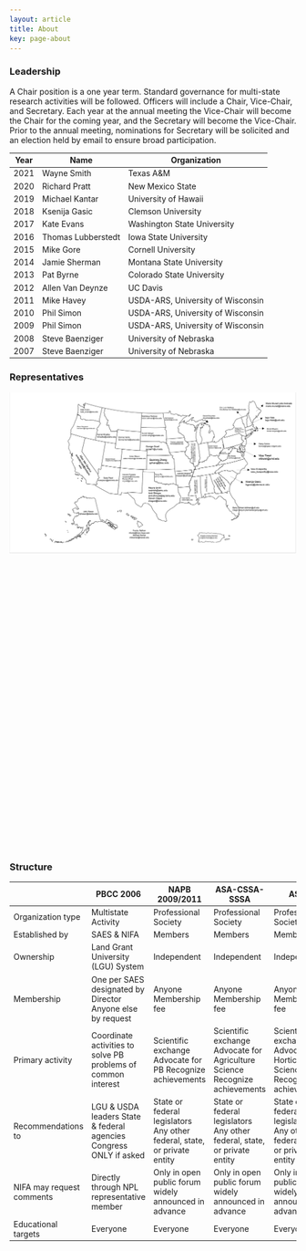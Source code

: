 ```yaml
---
layout: article
title: About
key: page-about
---
```


### Leadership

A Chair position is a one year term. Standard governance for multi-state research activities will be followed. Officers will include a Chair, Vice-Chair, and Secretary. Each year at the annual meeting the Vice-Chair will become the Chair for the coming year, and the Secretary will become the Vice-Chair. Prior to the annual meeting, nominations for Secretary will be solicited and an election held by email to ensure broad participation.

| Year  | Name               | Organization                      |
|-------|--------------------|-----------------------------------|
| 2021  | Wayne Smith        | Texas A&M                         |
| 2020  | Richard Pratt      | New Mexico State                  |
| 2019  | Michael Kantar     | University of Hawaii              |
| 2018  | Ksenija Gasic      | Clemson University                |
| 2017  | Kate Evans         | Washington State University       |
| 2016  | Thomas Lubberstedt | Iowa State University             |
| 2015  | Mike Gore          | Cornell University                |
| 2014  | Jamie Sherman      | Montana State University          |
| 2013  | Pat Byrne          | Colorado State University         |
| 2012  | Allen Van Deynze   | UC Davis                          |
| 2011  | Mike Havey         | USDA-ARS, University of Wisconsin |
| 2010  | Phil Simon         | USDA-ARS, University of Wisconsin |
| 2009  | Phil Simon         | USDA-ARS, University of Wisconsin |
| 2008  | Steve Baenziger    | University of Nebraska            |
| 2007  | Steve Baenziger    | University of Nebraska            |

### Representatives

![PBCC Map](assets/images/pbcc/pbcc-map-state-reps.png)


<div id="us-map-container" style="width: 100%; height: 500px;"></div>

<!-- Load libraries -->
<script src="https://d3js.org/d3.v7.min.js"></script>
<script src="https://d3js.org/topojson.v3.min.js"></script>

<!-- Load our custom map script and styles -->
<link rel="stylesheet" href="{{ site.baseurl }}/us-breeding-map.css">
<script src="{{ site.baseurl }}/assets/js/us-breeding-map.js"></script>


### Structure

|                           | PBCC 2006                                                            | NAPB 2009/2011                                                            | ASA-CSSA-SSSA                                                                 | ASHS                                                                            |
|---------------------------|----------------------------------------------------------------------|---------------------------------------------------------------------------|-------------------------------------------------------------------------------|---------------------------------------------------------------------------------|
| Organization type         | Multistate Activity                                                  | Professional Society                                                      | Professional Society                                                          | Professional Society                                                            |
| Established by            | SAES & NIFA                                                          | Members                                                                   | Members                                                                       | Members                                                                         |
| Ownership                 | Land Grant University (LGU) System                                   | Independent                                                               | Independent                                                                   | Independent                                                                     |
| Membership                | One per SAES designated by Director  			Anyone  else by request         | Anyone  			Membership fee                                                    | Anyone  			Membership fee                                                        | Anyone  			Membership fee                                                          |
| Primary activity          | Coordinate activities to solve PB problems of common interest        | Scientific exchange  			Advocate for PB  			Recognize achievements              | Scientific exchange  			Advocate for Agriculture Science  			Recognize achievements | Scientific exchange  			Advocate for Horticultural Science  			Recognize achievements |
| Recommendations to        | LGU & USDA leaders  			State & federal agencies  			Congress ONLY if asked | State or federal legislators  			Any other federal, state, or private entity | State or federal legislators  			Any other federal, state, or private entity     | State or federal legislators  			Any other federal, state, or private entity       |
| NIFA may request comments | Directly through NPL representative member                           | Only in open public forum widely announced in advance                     | Only in open public forum widely announced in advance                         | Only in open public forum widely announced in advance                           |
| Educational targets       | Everyone                                                             | Everyone                                                                  | Everyone                                                                      | Everyone                                                                        |